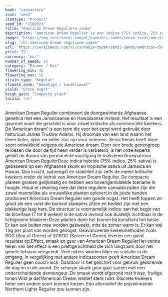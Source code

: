 ```yaml
---
book: "cannastore"
icon: "seed"
itemtype: "Product"
seed_id: "1500023"
title: "American Dream Reguliere zaden"
description: "American Dream Regulier is een indica (75% indica, 25% sativa) met een korte bloeitijd van rond de 7 tot 8 weken. Een milde high zonder couch-lock."
image: "https://img.sensiseeds.com/nl/cannabis-zaden/sensi-seeds/american-dream-image.png"
slug: "/nl-american-dream-reguliere-zaden"
url: "https://sensiseeds.com/nl/cannabis-zaden/sensi-seeds/american-dream?a_aid=cannastore"
price: 75
currency: "eur"
number_of_seeds: 10
category: "Binnen / Kas"
flowering_min: 45
flowering_max: 50
strain_type: "Regular"
climate_zone: "Gematigd / landklimaat"
yield: "Grote oogst"
heigh_gain: "Compacte plant"
locale: "nl"
---
```

American Dream Regulier combineert de doorgewinterde Afghaanse genetica met een Jamaicaanse en Hawaiiaanse invloed. Het resultaat is een gourmet soort die geschikt is voor zowel kritische als commerciële kwekers. De ‘American dream’ is een term die voor het eerst werd gebruikt door historicus James Truslow Adams. Hij droomde van een land waarin het leven beter, rijker en voller zou zijn voor iedereen. Sensi Seeds heeft deze soort ontwikkeld volgens de American dream. Door een brede genengroep te kiezen die door de tijd heen verder is verbeterd, is het onze experts gelukt de droom van permanente voortgang te realiseren.Groeipatroon American Dream RegulierDeze indica hybride (75% indica, 25% sativa) is gebaseerd op een Afghaanse skunk en tropische sativa uit Jamaica en Hawaii. Qua kracht, opbrengst en stabiliteit zijn zelfs de meest kritische kwekers onder de indruk van American Dream Regulier. De compacte planten groeien gelijkmatig en hebben een bovengemiddelde toename in hoogte. Houd er rekening mee dat deze reguliere cannabiszaden zijn die zowel mannelijke als vrouwelijke planten oplevert.In de juiste handen produceert American Dream Regulier een goede oogst. Het heeft toppen zo groot als een vuist die bomvol stampers zitten en bedekt zijn met een plakkerige laag hars. De structuur is voornamelijk indica: aan het begin van de bloeifase (7 tot 8 weken) is de sativa invloed ook duidelijk zichtbaar in de lichtgroene bladeren.Deze planten doen het binnen bij kunstlicht het beste. Er kan ook buiten mee worden gekweekt, mits de zomer warm is. Er kan wel 1 kg per plant van worden geoogst. Geavanceerde kweekmethoden zoals SOG (Sea of Green) of SCROG (Screen of Green) leveren een goed resultaat op.Effect, smaak en geur van American Dream RegulierHet eerste teken van het effect is een prettige lichtheid die zich langzaam door het gehele lichaam verspreidt. Veel rokers worden blijer en socialer in de omgang. In vergelijking met andere indicasoorten geeft American Dream Regulier geen couch-lock. Daardoor is het geschikt voor gebruik gedurende de dag en in de avond. De scherpe skunk geur gaat samen met een onderscheidende dennengeur. De smaak wordt afgerond met frisse, fruitige tonen.Wist je dat?American Dream relatief sterk ruikt. Discrete kwekers beter een andere soort kunnen kiezen. Een alternatief de prijswinnende Northern Lights Regulier zou kunnen zijn.
